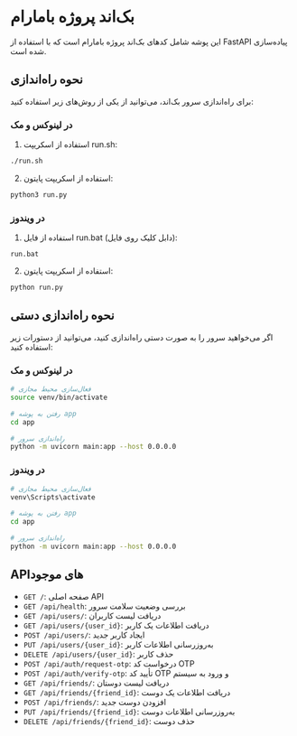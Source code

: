 # بک‌اند پروژه بامارام

این پوشه شامل کدهای بک‌اند پروژه بامارام است که با استفاده از FastAPI پیاده‌سازی شده است.

## نحوه راه‌اندازی

برای راه‌اندازی سرور بک‌اند، می‌توانید از یکی از روش‌های زیر استفاده کنید:

### در لینوکس و مک

1. استفاده از اسکریپت run.sh:

```bash
./run.sh
```

2. استفاده از اسکریپت پایتون:

```bash
python3 run.py
```

### در ویندوز

1. استفاده از فایل run.bat (دابل کلیک روی فایل):

```
run.bat
```

2. استفاده از اسکریپت پایتون:

```bash
python run.py
```

## نحوه راه‌اندازی دستی

اگر می‌خواهید سرور را به صورت دستی راه‌اندازی کنید، می‌توانید از دستورات زیر استفاده کنید:

### در لینوکس و مک

```bash
# فعال‌سازی محیط مجازی
source venv/bin/activate

# رفتن به پوشه app
cd app

# راه‌اندازی سرور
python -m uvicorn main:app --host 0.0.0.0
```

### در ویندوز

```bash
# فعال‌سازی محیط مجازی
venv\Scripts\activate

# رفتن به پوشه app
cd app

# راه‌اندازی سرور
python -m uvicorn main:app --host 0.0.0.0
```

## API‌های موجود

- `GET /`: صفحه اصلی API
- `GET /api/health`: بررسی وضعیت سلامت سرور
- `GET /api/users/`: دریافت لیست کاربران
- `GET /api/users/{user_id}`: دریافت اطلاعات یک کاربر
- `POST /api/users/`: ایجاد کاربر جدید
- `PUT /api/users/{user_id}`: به‌روزرسانی اطلاعات کاربر
- `DELETE /api/users/{user_id}`: حذف کاربر
- `POST /api/auth/request-otp`: درخواست کد OTP
- `POST /api/auth/verify-otp`: تأیید کد OTP و ورود به سیستم
- `GET /api/friends/`: دریافت لیست دوستان
- `GET /api/friends/{friend_id}`: دریافت اطلاعات یک دوست
- `POST /api/friends/`: افزودن دوست جدید
- `PUT /api/friends/{friend_id}`: به‌روزرسانی اطلاعات دوست
- `DELETE /api/friends/{friend_id}`: حذف دوست
